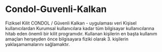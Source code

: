 # Condol-Guvenli-Kalkan
Fiziksel Kilit
CONDOL / Güvenli Kalkan - uygulaması veri Kişisel kullanıcılardan Kurumsal kullanıcılara kadar tüm bilgisayar kullanıcılarına hitab eden önemli bir kilit programıdır.
Kullanan kişilerin en başta kullanım amaçları herşeyden önce bilgisayara fiziki olarak 3. kişilerin yaklaşamamalarını sağlamaktır.
